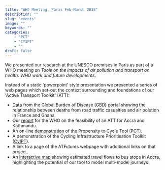 ```yaml
---
title: "WHO Meeting, Paris Feb-March 2018"
description: ""
slug: "events"
image: ""
keywords: ""
categories:
    - "PCT"
    - "CYIPT"
    - ""
draft: false
---
```



We presented our research at the UNESCO premises in Paris as part of a WHO meeting on *Tools on the impacts of air pollution and transport on health: WHO work and future developments*.

Instead of a static 'powerpoint' style presentation we presented a series of web pages which set-out the context surrounding and foundations of our 'Active Transport Toolkit' (ATT):

- [Data](http://ghdx.healthdata.org/gbd-results-tool?params=gbd-api-2016-permalink/9be4801670fcda033b48ca02e38a5ca9) from the Global Burden of Disease (GBD) portal showing the relationship between deaths from road traffic casualties and air polution in France and Ghana.
- Our [report](https://bookdown.org/robinlovelace/who-active-travel-tool-feasibility/README.html#references) for the WHO on the feasibility of an ATT for Accra and Kathmandu.
- An on-line [demonstration](http://www.pct.bike/m/?r=west-yorkshire) of the Propensity to Cycle Tool (PCT).
- A demonstration of the Cycling Infrastructure Prioritisation Toolkit ([CyIPT](https://www.cyipt.bike)).
- A link to a page of the ATFutures webpage with additional links on that project.
- An [interactive map](https://atfutures.github.io/accra-flows-ped-to-bus/index.html) showing estimated travel flows to bus stops in Accra, highlighting the potential of our tool to model multi-model journeys.
